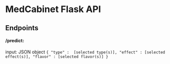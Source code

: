 # MedCabinet Flask API

## Endpoints

#### /predict:
input: JSON object `{
"type" :  [selected type(s)],
"effect" : [selected effect(s)],
"flavor" : [selected flavor(s)]
}`
